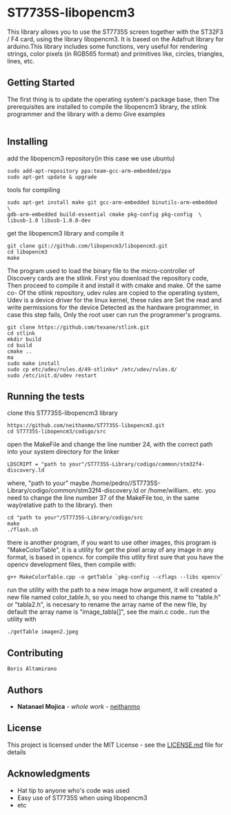 # ST7735S-libopencm3
 This library allows you to use the ST7735S screen together with the ST32F3 / F4 card, using the library libopencm3. It is based on the Adafruit library for arduino.This library includes some functions, very useful for rendering strings, color pixels (in RGB565 format) and primitives like, circles, triangles, lines, etc.
## Getting Started

The first thing is to update the operating system's package base, then
The prerequisites are installed to compile the libopencm3 library, the stlink programmer and the library  with a demo
Give examples
```
```

## Installing

add the libopencm3 repository(in this case we use ubuntu)

```
sudo add-apt-repository ppa:team-gcc-arm-embedded/ppa
sudo apt-get update & upgrade
```

tools for compiling

```
sudo apt-get install make git gcc-arm-embedded binutils-arm-embedded  \
gdb-arm-embedded build-essential cmake pkg-config pkg-config  \
libusb-1.0 libusb-1.0.0-dev
```
get the libopencm3 library and compile it

```
git clone git://github.com/libopencm3/libopencm3.git
cd libopencm3
make
```


The program used to load the binary file to the micro-controller of
Discovery cards are the stlink. First you download the repository code,
Then proceed to compile it and install it with cmake and make. Of the same co-
Of the stlink repository, udev rules are copied to the operating system,
Udev is a device driver for the linux kernel, these rules are
Set the read and write permissions for the device
Detected as the hardware programmer, in case this step fails,
Only the root user can run the programmer's programs.


```
git clone https://github.com/texane/stlink.git
cd stlink
mkdir build
cd build
cmake ..
ma
sudo make install
sudo cp etc/udev/rules.d/49-stlinkv* /etc/udev/rules.d/
sudo /etc/init.d/udev restart
```

## Running the tests


clone this ST7735S-libopencm3 library

```
https://github.com/neithanmo/ST7735S-libopencm3.git
cd ST7735S-libopencm3/codigo/src
```


open the MakeFile and change the line number 24, with the correct path into your system directory for the linker

```
LDSCRIPT = "path to your"/ST7735S-Library/codigo/common/stm32f4-discovery.ld
```


where, "path to your" maybe /home/pedro//ST7735S-Library/codigo/common/stm32f4-discovery.ld
or /home/william.. etc.
you need to change the line number 37 of the MakeFile too, in the same way(relative path to the library).
then


```
cd "path to your"/ST7735S-Library/codigo/src
make
./flash.sh
```


there is another program, if you want to use other images, this program is "MakeColorTable", it is a utility for get the pixel array of any image in any format, is based in opencv. for compile this utlity first sure that you have the opencv development files, then compile with:

```
g++ MakeColorTable.cpp -o getTable `pkg-config --cflags --libs opencv`
```


run the utility with the path to a new image how argument, it will created a new file named color_table.h, so you need to change this name to "table.h" or "tabla2.h", is necesary to rename the array name of the new file, by default the array name is "image_tabla[]", see the main.c code.. run the utility with


```
./getTable imagen2.jpeg
```


## Contributing

```
Boris Altamirano
```


## Authors


* **Natanael Mojica** - *whole work* - [neithanmo](https://github.com/neithanmo)

## License

This project is licensed under the MIT License - see the [LICENSE.md](LICENSE.md) file for details

## Acknowledgments

* Hat tip to anyone who's code was used
* Easy use of ST7735S when using libopencm3
* etc


